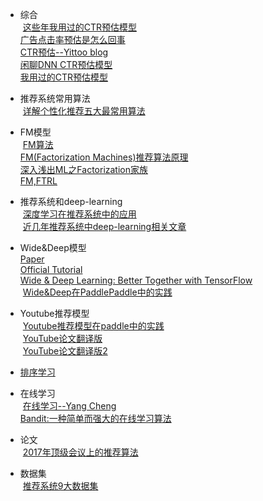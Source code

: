 
+ 综合  
  [这些年我用过的CTR预估模型](http://www.infosec-wiki.com/?p=316621)  
  [广告点击率预估是怎么回事](https://cn.linkedin.com/pulse/%E5%B9%BF%E5%91%8A%E7%82%B9%E5%87%BB%E7%8E%87%E9%A2%84%E4%BC%B0%E6%98%AF%E6%80%8E%E4%B9%88%E5%9B%9E%E4%BA%8B-chen-ouyang)  
  [CTR预估--Yittoo blog](http://www.yittoo.com/blog/index.php/tag/ctr/)  
  [闲聊DNN CTR预估模型](http://www.52cs.org/?p=1046)  
  [我用过的CTR预估模型](http://ju.outofmemory.cn/entry/323523)   

+ 推荐系统常用算法  
  [详解个性化推荐五大最常用算法](https://zhuanlan.zhihu.com/p/27768663)  


+ FM模型  
  [FM算法](http://blog.csdn.net/google19890102/article/details/45532745)  
  [FM(Factorization Machines)推荐算法原理](http://www.cnblogs.com/pinard/p/6370127.html)  
  [深入浅出ML之Factorization家族](http://www.52caml.com/head_first_ml/ml-chapter9-factorization-family/)  
  [FM,FTRL](http://castellanzhang.github.io/2016/10/16/fm_ftrl_softmax/)
  
 
+ 推荐系统和deep-learning  
  [深度学习在推荐系统中的应用](https://zhuanlan.zhihu.com/p/27231244)  
  [近几年推荐系统中deep-learning相关文章](http://shuaizhang.tech/2017/07/28/Summary-of-Recommender-System-Surveys-in-recent-years/)  
   
   
+ Wide&Deep模型  
  [Paper](http://delivery.acm.org/10.1145/2990000/2988454/p7-cheng.pdf?ip=180.76.13.8&id=2988454&acc=OA&key=4D4702B0C3E38B35%2E4D4702B0C3E38B35%2E4D4702B0C3E38B35%2E5945DC2EABF3343C&CFID=954429471&CFTOKEN=89666912&__acm__=1498911787_8e7a630fecd50447d197a89409c9eb92)  
  [Official Tutorial](https://www.tensorflow.org/tutorials/wide_and_deep)  
  [Wide & Deep Learning: Better Together with TensorFlow](https://research.googleblog.com/2016/06/wide-deep-learning-better-together-with.html)  
  [Wide&Deep在PaddlePaddle中的实践](http://models.paddlepaddle.org/2017/05/24/ctr-README.html)  

+ Youtube推荐模型  
  [Youtube推荐模型在paddle中的实践](http://book.paddlepaddle.org/index.cn.html)  
  [YouTube论文翻译版](http://baguadi.com/articles/O014171T.html)  
  [YouTube论文翻译版2](http://chuansong.me/n/1599281452163)  
  
+ [排序学习](http://models.paddlepaddle.org/2017/04/21/ltr-README.html)
+ 在线学习  
  [在线学习--Yang Cheng](http://wxwidget.github.io/blog/2014/01/24/online-learning-survey/)   
  [Bandit:一种简单而强大的在线学习算法](http://blog.findshine.com/2015/01/03/bandit.html)  


+ 论文   
  [2017年顶级会议上的推荐算法](https://zhuanlan.zhihu.com/p/28210449)  
  
 
+ 数据集  
  [推荐系统9大数据集](https://zhuanlan.zhihu.com/p/29416305)   
 
  
  

